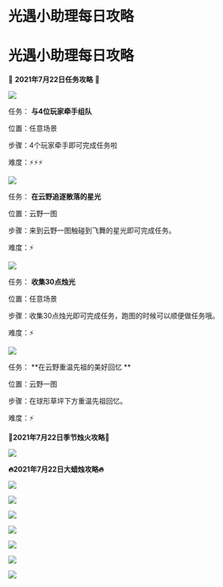 # 光遇小助理每日攻略
# 光遇小助理每日攻略
👑 **2021年7月22日任务攻略** 👑

![](https://ok.166.net/reunionpub/ds/kol/20210722/002847-wlyaqs3ki8.png)

任务： **与4位玩家牵手组队**

位置：任意场景

步骤：4个玩家牵手即可完成任务啦

难度：⚡⚡⚡

![](https://ok.166.net/reunionpub/ds/kol/20210722/002959-6ypor3jwud.png)

任务： **在云野追逐散落的星光**

位置：云野一图

步骤：来到云野一图触碰到飞舞的星光即可完成任务。

难度：⚡

![](https://ok.166.net/reunionpub/ds/kol/20210722/003143-jbgwnoecu2.png)

任务： **收集30点烛光**

位置：任意场景

步骤：收集30点烛光即可完成任务，跑图的时候可以顺便做任务哦。

难度：⚡

![](https://ok.166.net/reunionpub/ds/kol/20210722/003443-f384qujhvb.png)

任务： **在云野重温先祖的美好回忆  **

位置：云野一图

步骤：在球形草坪下方重温先祖回忆。

难度：⚡

 **🌹2021年7月22日季节烛火攻略🌹**

![](https://ok.166.net/reunionpub/ds/kol/20210722/003846-nce3igopy7.png)

  

 **🔥2021年7月22日大蜡烛攻略🔥**

![](https://ok.166.net/reunionpub/ds/kol/20210722/004803-ghnk497io1.png)

  

![](https://ok.166.net/reunionpub/ds/kol/20210722/005149-au0q4kgd3s.png)

  

![](https://ok.166.net/reunionpub/ds/kol/20210722/005206-238qwsy1gt.png)

  

  

![](https://ok.166.net/reunionpub/ds/kol/20210722/005347-2ljke98vrs.png)

  

![](https://ok.166.net/reunionpub/ds/kol/20210722/005355-ao4j8kteyc.png)

  

![](https://ok.166.net/reunionpub/ds/kol/20210722/005506-gcfq1o0tur.png)

  

![](https://ok.166.net/reunionpub/ds/kol/20210722/005514-8kjmhlq36s.png)

  

